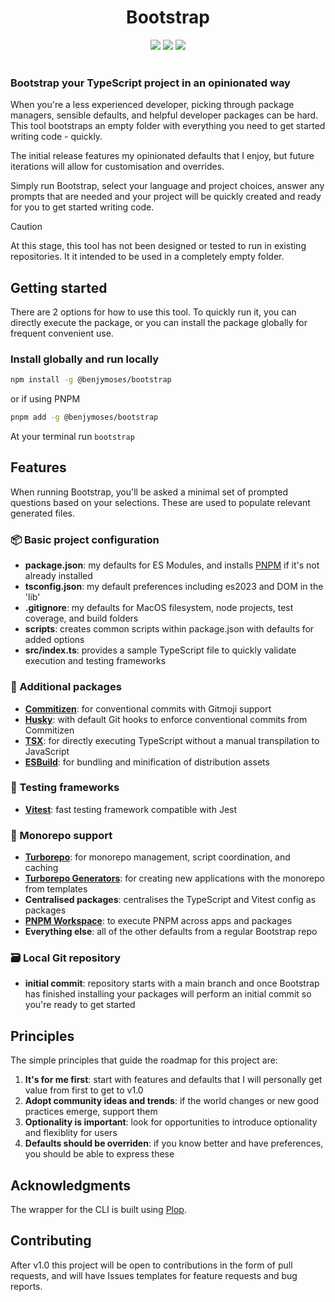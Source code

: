 <div align="center">

# Bootstrap

<img src="https://img.shields.io/github/license/benjymoses/bootstrap"/>
<img src="https://img.shields.io/github/actions/workflow/status/benjymoses/bootstrap/release.yml" />
<img src="https://img.shields.io/github/commit-activity/m/benjymoses/bootstrap" />

</div>
</br>

### Bootstrap your TypeScript project in an opinionated way

When you're a less experienced developer, picking through package managers, sensible defaults, and helpful developer packages can be hard. This tool bootstraps an empty folder with everything you need to get started writing code - quickly.

The initial release features my opinionated defaults that I enjoy, but future iterations will allow for customisation and overrides.

Simply run Bootstrap, select your language and project choices, answer any prompts that are needed and your project will be quickly created and ready for you to get started writing code.

> [!CAUTION]
> At this stage, this tool has not been designed or tested to run in existing repositories. It it intended to be used in a completely empty folder.

## Getting started

There are 2 options for how to use this tool. To quickly run it, you can directly execute the package, or you can install the package globally for frequent convenient use.

### Install globally and run locally

```bash
npm install -g @benjymoses/bootstrap
```

or if using PNPM

```bash
pnpm add -g @benjymoses/bootstrap
```

At your terminal run `bootstrap`

## Features

When running Bootstrap, you'll be asked a minimal set of prompted questions based on your selections. These are used to populate relevant generated files.

### :package: Basic project configuration

- **package.json**: my defaults for ES Modules, and installs [PNPM](https://pnpm.io/) if it's not already installed
- **tsconfig.json**: my default preferences including es2023 and DOM in the 'lib'
- **.gitignore**: my defaults for MacOS filesystem, node projects, test coverage, and build folders
- **scripts**: creates common scripts within package.json with defaults for added options
- **src/index.ts**: provides a sample TypeScript file to quickly validate execution and testing frameworks

### :truck: Additional packages

- **[Commitizen](https://commitizen-tools.github.io/commitizen/)**: for conventional commits with Gitmoji support
- **[Husky](https://typicode.github.io/husky/)**: with default Git hooks to enforce conventional commits from Commitizen
- **[TSX](https://tsx.is/)**: for directly executing TypeScript without a manual transpilation to JavaScript
- **[ESBuild](https://esbuild.github.io/)**: for bundling and minification of distribution assets

### :test_tube: Testing frameworks

- **[Vitest](https://vitest.dev/)**: fast testing framework compatible with Jest

### :seedling: Monorepo support

- **[Turborepo](https://turborepo.com/)**: for monorepo management, script coordination, and caching
- **[Turborepo Generators](https://turborepo.com/docs/guides/generating-code)**: for creating new applications with the monorepo from templates
- **Centralised packages**: centralises the TypeScript and Vitest config as packages
- **[PNPM Workspace](https://pnpm.io/workspaces)**: to execute PNPM across apps and packages
- **Everything else**: all of the other defaults from a regular Bootstrap repo

### :card_file_box: Local Git repository

- **initial commit**: repository starts with a main branch and once Bootstrap has finished installing your packages will perform an initial commit so you're ready to get started



## Principles

The simple principles that guide the roadmap for this project are:

1. **It's for me first**: start with features and defaults that I will personally get value from first to get to v1.0
2. **Adopt community ideas and trends**: if the world changes or new good practices emerge, support them
3. **Optionality is important**: look for opportunities to introduce optionality and flexiblity for users
4. **Defaults should be overriden**: if you know better and have preferences, you should be able to express these

## Acknowledgments

The wrapper for the CLI is built using [Plop](https://plopjs.com/).

## Contributing

After v1.0 this project will be open to contributions in the form of pull requests, and will have Issues templates for feature requests and bug reports.

<!-- // TODO: links to PR and feature-request issue -->
